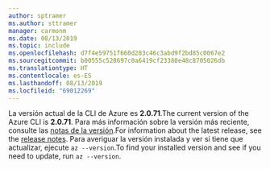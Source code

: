 ```yaml
---
author: sptramer
ms.author: sttramer
manager: carmonm
ms.date: 08/13/2019
ms.topic: include
ms.openlocfilehash: d7f4e59751f660d283c46c3abd9f2bd85c0067e2
ms.sourcegitcommit: b00555c528697c0a6419cf23380e48c8705026db
ms.translationtype: HT
ms.contentlocale: es-ES
ms.lasthandoff: 08/13/2019
ms.locfileid: "69012269"
---
```

<span data-ttu-id="3f0e0-101">La versión actual de la CLI de Azure es __2.0.71__.</span><span class="sxs-lookup"><span data-stu-id="3f0e0-101">The current version of the Azure CLI is __2.0.71__.</span></span> <span data-ttu-id="3f0e0-102">Para más información sobre la versión más reciente, consulte las [notas de la versión](../release-notes-azure-cli.md).</span><span class="sxs-lookup"><span data-stu-id="3f0e0-102">For information about the latest release, see the [release notes](../release-notes-azure-cli.md).</span></span> <span data-ttu-id="3f0e0-103">Para averiguar la versión instalada y ver si tiene que actualizar, ejecute `az --version`.</span><span class="sxs-lookup"><span data-stu-id="3f0e0-103">To find your installed version and see if you need to update, run `az --version`.</span></span>
